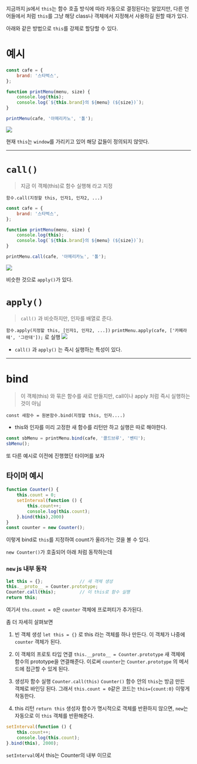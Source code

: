 지금까지 js에서 `this`는 함수 호출 방식에 따라 자동으로 결정된다는 알았지만, 다른 언어들에서 처럼 `this`를 그냥 해당 class나 객체에서 지정해서 사용하길 원할 때가 있다.

아래와 같은 방법으로 `this`를 강제로 할당할 수 있다.

# 예시
```js
const cafe = {
    brand: '스타벅스',
};

function printMenu(menu, size) {
    console.log(this);
    console.log(`${this.brand}의 ${menu} (${size})`);
}

printMenu(cafe, '아메리카노', '톨');
```
![](https://i.imgur.com/0GqlIp8.png)


현재 `this`는 `window`를 가리키고 있어 해당 값들이 정의되지 않앗다.

---

# `call()`

> 지금 이 객체(this)로 함수 실행해 라고 지정

`함수.call(지정할 this, 인자1, 인자2, ...)`

```js
const cafe = {
    brand: '스타벅스',
};

function printMenu(menu, size) {
    console.log(this);
    console.log(`${this.brand}의 ${menu} (${size})`);
}

printMenu.call(cafe, '아메리카노', '톨');
```
![](https://i.imgur.com/9C4yvGX.png)

비슷한 것으로 `apply()`가 있다.
# `apply()`
> `call()` 과 비슷하지만, 인자를 배열로 준다.

`함수.apply(지정할 this, [인자1, 인자2, ...])`
`printMenu.apply(cafe, ['카페라떼', '그란데']);` 로 실행
![](https://i.imgur.com/LwQ0wh8.png)


- `call()` 과 `apply()` 는 즉시 실행하는 특성이 있다.
- ---

# bind
> 이 객체(this) 와 묶은 함수를 새로 만들지만, call이나 apply 처럼 즉시 실행하는 것이 아님

`const 새함수 = 원본함수.bind(지정할 this, 인자....)`

- this와 인자를 미리 고정한 새 함수를 리턴만 하고 실행은 따로 해야한다.

```js
const sbMenu = printMenu.bind(cafe, '콜드브루', '벤티');
sbMenu();
```

또 다른 예시로 이전에 진행했던 타이머를 보자
## 타이머 예시
```js
function Counter() {
    this.count = 0;
    setInterval(function () {
        this.count++;
        console.log(this.count);
    }.bind(this),2000)
}
const counter = new Counter();
```
이렇게 bind로 `this`를 지정하여 count가 올라가는 것을 볼 수 있다.

`new Counter()`가 호출되어 아래 처럼 동작하는데
### `new` js 내부 동작

```js
let this = {};              // 새 객체 생성
this.__proto__ = Counter.prototype;
Counter.call(this);         // 이 this로 함수 실행
return this;
```
여기서 `ths.count = 0`은 `counter` 객체에 프로퍼티가 추가된다.

좀 더 자세히 살펴보면
1. 빈 객체 생성
`let this = {}` 로 this 라는 객체를 하나 만든다.
이 객체가 나중에 `counter` 객체가 된다.

2. 이 객체의 프로토 타입 연결
`this.__proto__ = Counter.prototype`
새 객체에 함수의 prototype을 연결해준다.
이로써 `counter`는 `Counter.prototype` 의 메서드에 접근할 수 있게 된다.

3. 생성자 함수 실행
`Counter.call(this)`
`Counter()` 함수 안의 `this`는 방금 만든 객체로 바인딩 된다.
그래서 `this.count = 0`같은 코드는 `this={count:0}` 이렇게 작동한다.

4. this 리턴
`return this`
생성자 함수가 명시적으로 객체를 반환하지 않으면, `new`는 자동으로 이 `this` 객체를 반환해준다.

```js
setInterval(function () {
    this.count++;
    console.log(this.count);
}.bind(this), 2000);
```
`setInterval`에서 this는 Counter의 내부 이므로 